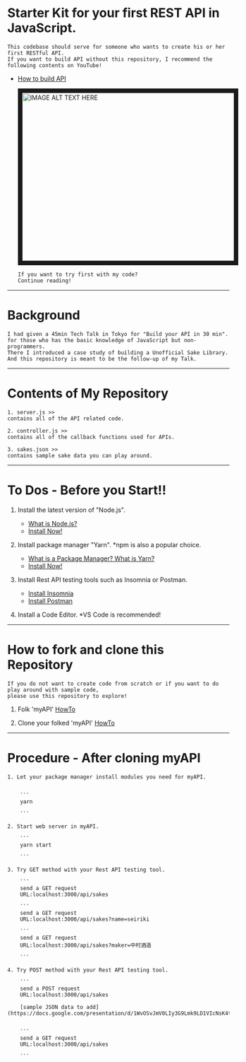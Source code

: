# Starter Kit for your first REST API in JavaScript.

    This codebase should serve for someone who wants to create his or her first RESTful API.
    If you want to build API without this repository, I recommend the following contents on YouTube!

- [How to build API](https://shiffman.net/a2z/node-api/)

  <a href="http://www.youtube.com/watch?feature=player_embedded&v=P-Upi9TMrBk
  " target="_blank"><img src="http://img.youtube.com/vi/P-Upi9TMrBk/0.jpg" 
  alt="IMAGE ALT TEXT HERE" width="540" height="380" border="10" /></a>

      If you want to try first with my code?
      Continue reading!

---

# Background

    I had given a 45min Tech Talk in Tokyo for "Build your API in 30 min".
    for those who has the basic knowledge of JavaScript but non-programmers.
    There I introduced a case study of building a Unofficial Sake Library.
    And this repository is meant to be the follow-up of my Talk.

---

# Contents of My Repository

    1. server.js >>
    contains all of the API related code.

    2. controller.js >>
    contains all of the callback functions used for APIs.

    3. sakes.json >>
    contains sample sake data you can play around.

---

# To Dos - Before you Start!!

1. Install the latest version of "Node.js".

   - [What is Node.js?](https://nodejs.org/en/about/)
   - [Install Now!](https://nodejs.org/en/)

2. Install package manager "Yarn".
   \*npm is also a popular choice.

   - [What is a Package Manager? What is Yarn?](https://www.youtube.com/watch?v=7n467QmiANM)
   - [Install Now!](https://yarnpkg.com/lang/en/docs/install)

3. Install Rest API testing tools such as Insomnia or Postman.

   - [Install Insomnia](https://insomnia.rest/)
   - [Install Postman](https://www.getpostman.com/)

4. Install a Code Editor.
   \*VS Code is recommended!

---

# How to fork and clone this Repository

    If you do not want to create code from scratch or if you want to do play around with sample code,
    please use this repository to explore!

1. Folk 'myAPI'
   [HowTo](https://help.github.com/articles/fork-a-repo/)

2. Clone your folked 'myAPI'
   [HowTo](https://help.github.com/articles/cloning-a-repository/)

---

# Procedure - After cloning myAPI

    1. Let your package manager install modules you need for myAPI.


        ```
        yarn

        ```

    2. Start web server in myAPI.

        ```
        yarn start

        ```

    3. Try GET method with your Rest API testing tool.

        ```
        send a GET request
        URL:localhost:3000/api/sakes

        ```
        send a GET request
        URL:localhost:3000/api/sakes?name=seiriki

        ```
        send a GET request
        URL:localhost:3000/api/sakes?maker=中村酒造

        ```

    4. Try POST method with your Rest API testing tool.

        ```
        send a POST request
        URL:localhost:3000/api/sakes

        [sample JSON data to add](https://docs.google.com/presentation/d/1WvOSvJmV0LIy3G9Lmk9LD1VIcNsK4tgKBLXWRAfzXSc/edit#slide=id.g483486a142_0_421)


        ```
        send a GET request
        URL:localhost:3000/api/sakes

        ```
